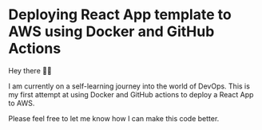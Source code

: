 # Deploying React App template to AWS using Docker and GitHub Actions

Hey there 👋🏽 

I am currently on a self-learning journey into the world of DevOps. This is my first attempt at using Docker and GitHub actions to deploy a React App to AWS.

Please feel free to let me know how I can make this code better.
